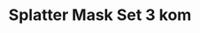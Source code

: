 ---
layout: product
title: "Splatter Mask Set 3 kom"
price: "2000" 
desc: "Šablon za bojenje"
img_path: "/assets/img/DWA026.webp"
brand: "AMMO"
available: true
special_offer: false
new: true
soon: false
cat: "070000"
subcat: "070100"
subsubcat: "070105"
sifra: "DWA026"
popular: false
spec: false
---